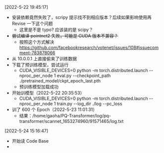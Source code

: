 [2022-5-22 19:45:17]
+ 安装依赖竟然失败了，scripy 提示找不到相应版本？后续如果影响使用再 Revise 一下这个问题
  + 这里是不是 typo? 应该装的是 scipy？
+ ~~尝试编译 pointnet2 失败，可能是 CUDA 版本不兼容？~~
  + 按照这个方式解决 https://github.com/facebookresearch/votenet/issues/108#issuecomment-783878066
+ 从 10.0.0.1 上直接偷来了训练数据
+ 下载了预训练模型，尝试运行
  + CUDA_VISIBLE_DEVICES=0 python -m torch.distributed.launch --nproc_per_node 1 eval.py --checkpoint_path ./pretrained_model/ckpt_epoch_last.pth
  + 预训练模型加载成功
+ 开始训模型（2022-5-22 20:35:53）
  + CUDA_VISIBLE_DEVICES=0 python -m torch.distributed.launch --nproc_per_node 1 train.py  --log_dir ./log --pc_loss
+ 训了 600 个 Epoch（2022-5-23 11:01:31）
  + 结果：/home/gaoha/PQ-Transformer/log/pq-transformer/scannet_1653274960/91571465/log.txt

[2022-5-24 15:16:47]
+ 开始读 Code Base
+ 